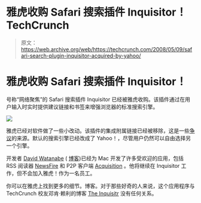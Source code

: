 # 雅虎收购 Safari 搜索插件 Inquisitor！TechCrunch

> 原文：<https://web.archive.org/web/https://techcrunch.com/2008/05/09/safari-search-plugin-inquisitor-acquired-by-yahoo/>

# 雅虎收购 Safari 搜索插件 Inquisitor！

号称“网络聚焦”的 Safari 搜索插件 Inquisitor 已经被雅虎收购。该插件通过在用户输入时实时提供建议链接和书签来增强浏览器的标准搜索引擎。

![](img/03c1de5367bfcd4652eb4dd78b78acef.png)

雅虎已经对软件做了一些小改动。该插件的集成附属链接已经被移除，这是一些[争议](https://web.archive.org/web/20221006003904/http://www.tuaw.com/2008/01/07/inquisitor-raises-some-questions/)的来源。默认的搜索引擎已经改成了 Yahoo！，尽管用户仍然可以自由选择另一个引擎。

开发者 [David Watanabe](https://web.archive.org/web/20221006003904/http://www.crunchbase.com/person/dave-watanabe) ( [博客](https://web.archive.org/web/20221006003904/http://www.newsfirex.com/blog/?p=203))已经为 Mac 开发了许多受欢迎的应用，包括 RSS 阅读器 [NewsFire](https://web.archive.org/web/20221006003904/http://www.newsfirerss.com/) 和 P2P 客户端 [Acquisition](https://web.archive.org/web/20221006003904/http://www.acquisitionx.com/) 。他将继续在 Inquisitor 工作，但不会加入雅虎！作为一名员工。

你可以在雅虎上找到更多的细节。博客。对于那些好奇的人来说，这个应用程序与 TechCrunch 校友邓肯·赖利的博客 [The Inquisitr](https://web.archive.org/web/20221006003904/http://www.inquisitr.com/) 没有任何关系。
